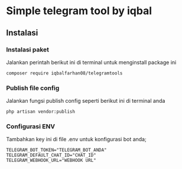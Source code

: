 # Simple telegram tool by iqbal

## Instalasi

### Instalasi paket

Jalankan perintah berikut ini di terminal untuk menginstall package ini

```
composer require iqbalfarhan08/telegramtools
```

### Publish file config

Jalankan fungsi publish config seperti berikut ini di terminal anda

```
php artisan vendor:publish
```

### Configurasi ENV

Tambahkan key ini di file .env untuk konfigurasi bot anda;

```
TELEGRAM_BOT_TOKEN="TELEGRAM_BOT_ANDA"
TELEGRAM_DEFAULT_CHAT_ID="CHAT_ID"
TELEGRAM_WEBHOOK_URL="WEBHOOK URL"
```
